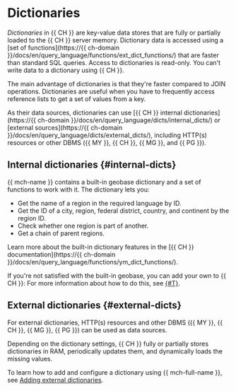 # Dictionaries

_Dictionaries_ in {{ CH }} are key-value data stores that are fully or partially loaded to the {{ CH }} server memory.
Dictionary data is accessed using a [set of functions](https://{{ ch-domain }}/docs/en/query_language/functions/ext_dict_functions/) that are faster than standard SQL queries. Access to dictionaries is read-only. You can't write data to a dictionary using {{ CH }}.

The main advantage of dictionaries is that they're faster compared to JOIN operations. Dictionaries are useful when you have to frequently access reference lists to get a set of values from a key.

As their data sources, dictionaries can use [{{ CH }} internal dictionaries](https://{{ ch-domain }}/docs/en/query_language/dicts/internal_dicts/) or [external sources](https://{{ ch-domain }}/docs/en/query_language/dicts/external_dicts/), including HTTP(s) resources or other DBMS ({{ MY }}, {{ CH }}, {{ MG }}, and {{ PG }}).


## Internal dictionaries {#internal-dicts}

{{ mch-name }} contains a built-in geobase dictionary and a set of functions to work with it. The dictionary lets you:

* Get the name of a region in the required language by ID.
* Get the ID of a city, region, federal district, country, and continent by the region ID.
* Check whether one region is part of another.
* Get a chain of parent regions.

Learn more about the built-in dictionary features in the [{{ CH }} documentation](https://{{ ch-domain }}/docs/en/query_language/functions/ym_dict_functions/).

If you're not satisfied with the built-in geobase, you can add your own to {{ CH }}: For more information about how to do this, see [{#T}](../operations/internal-dictionaries.md).


## External dictionaries {#external-dicts}

For external dictionaries, HTTP(s) resources and other DBMS ({{ MY }}, {{ CH }}, {{ MG }}, {{ PG }}) can be used as data sources.

Depending on the dictionary settings, {{ CH }} fully or partially stores dictionaries in RAM, periodically updates them, and dynamically loads the missing values.

To learn how to add and configure a dictionary using {{ mch-full-name }}, see [Adding external dictionaries](../operations/dictionaries.md).

